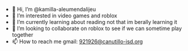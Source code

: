 - 👋 Hi, I’m @kamilla-aleumendalijeu
- 👀 I’m interested in video games and roblox
- 🌱 I’m currently learning about reading not that im berally learning it
- 💞️ I’m looking to collaborate on roblox to see if we can sometime play together
- 📫 How to reach me gmail: 921926@canutillo-isd.org

<!---
kamilla-aleumendalijeu/kamilla-aleumendalijeu is a ✨ special ✨ repository because its `README.md` (this file) appears on your GitHub profile.
You can click the Preview link to take a look at your changes.
--->
